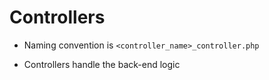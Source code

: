 # Controllers

* Naming convention is `<controller_name>_controller.php`

* Controllers handle the back-end logic
